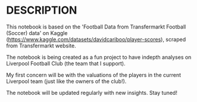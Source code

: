 # DESCRIPTION

This notebook is based on the 'Football Data from Transfermarkt Football (Soccer) data' on Kaggle (https://www.kaggle.com/datasets/davidcariboo/player-scores), scraped from Transfermarkt website.

The notebook is being created as a fun project to have indepth analyses on Liverpool Football Club (the team that I support). 

My first concern will be with the valuations of the players in the current Liverpool team (just like the owners of the club!). 

The notebook will be updated regularly with new insights. Stay tuned!
